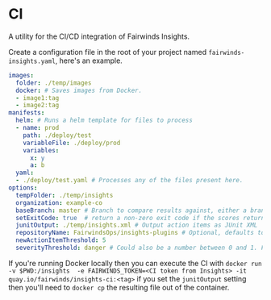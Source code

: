# CI

A utility for the CI/CD integration of Fairwinds Insights.

Create a configuration file in the root of your project named `fairwinds-insights.yaml`, here's an example.

```yaml
images:
  folder: ./temp/images
  docker: # Saves images from Docker.
  - image1:tag
  - image2:tag
manifests:
  helm: # Runs a helm template for files to process
  - name: prod
    path: ./deploy/test
    variableFile: ./deploy/prod
    variables:
      x: y
      a: b
  yaml:
  - ./deploy/test.yaml # Processes any of the files present here.
options:
  tempFolder: ./temp/insights
  organization: example-co
  baseBranch: master # Branch to compare results against, either a branch name or SELF to compare against the last succesful scan of the current branch.
  setExitCode: true  # return a non-zero exit code if the scores returned don't meet the thresholds.
  junitOutput: ./temp/insights.xml # Output action items as JUnit XML
  repositoryName: FairwindsOps/insights-plugins # Optional, defaults to Git Origin
  newActionItemThreshold: 5
  severityThreshold: danger # Could also be a number between 0 and 1. Fails if any new action item has a severity above this threshold.
```

If you're running Docker locally then you can execute the CI with `docker run -v $PWD:/insights  -e FAIRWINDS_TOKEN=<CI token from Insights> -it quay.io/fairwinds/insights-ci:<tag>` if you set the `junitOutput` setting then you'll need to `docker cp` the resulting file out of the container.
